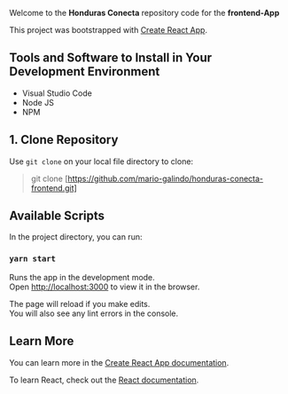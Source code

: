 Welcome to the **Honduras Conecta** repository code for the **frontend-App**

This project was bootstrapped with [Create React App](https://github.com/facebook/create-react-app).

## Tools and Software to Install in Your Development Environment
- Visual Studio Code
- Node JS
- NPM

## 1. Clone Repository
Use `git clone` on your local file directory to clone:
> git clone [https://github.com/mario-galindo/honduras-conecta-frontend.git]

## Available Scripts

In the project directory, you can run:

### `yarn start`

Runs the app in the development mode.<br />
Open [http://localhost:3000](http://localhost:3000) to view it in the browser.

The page will reload if you make edits.<br />
You will also see any lint errors in the console.

## Learn More

You can learn more in the [Create React App documentation](https://facebook.github.io/create-react-app/docs/getting-started).

To learn React, check out the [React documentation](https://reactjs.org/).
